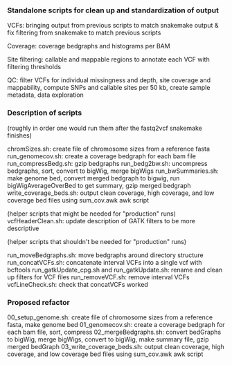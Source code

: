 ### Standalone scripts for clean up and standardization of output

VCFs: bringing output from previous scripts to match snakemake output & fix filtering from snakemake to match previous scripts  

Coverage: coverage bedgraphs and histograms per BAM  

Site filtering: callable and mappable regions to annotate each VCF with filtering thresholds  

QC: filter VCFs for individual missingness and depth, site coverage and mappability, compute SNPs and callable sites per 50 kb, create sample metadata, data exploration

### Description of scripts ###

(roughly in order one would run them after the fastq2vcf snakemake finishes)

chromSizes.sh: create file of chromosome sizes from a reference fasta
run_genomecov.sh: create a coverage bedgraph for each bam file
run_compressBedg.sh: gzip bedgraphs
run_bedg2bw.sh: uncompress bedgraphs, sort, convert to bigWig, merge bigWigs
run_bwSummaries.sh: make genome bed, convert merged bedgraph to bigwig, run bigWigAverageOverBed to get summary, gzip merged bedgraph
write_coverage_beds.sh: output clean coverage, high coverage, and low coverage bed files using sum_cov.awk awk script

(helper scripts that might be needed for "production" runs)
vcfHeaderClean.sh: update description of GATK filters to be more descriptive

(helper scripts that shouldn't be needed for "production" runs)

run_moveBedgraphs.sh: move bedgraphs around directory structure
run_concatVCFs.sh: concatenate interval VCFs into a single vcf with bcftools
run_gatkUpdate_cpg.sh and run_gatkUpdate.sh: rename and clean up filters for VCF files
run_removeVCF.sh: remove interval VCFs
vcfLineCheck.sh: check that concatVCFs worked

### Proposed refactor ###

00_setup_genome.sh: create file of chromosome sizes from a reference fasta, make genome bed
01_genomecov.sh: create a coverage bedgraph for each bam file, sort, compress
02_mergeBedgraphs.sh: convert bedGraphs to bigWig, merge bigWigs, convert to bigWig, make summary file, gzip merged bedGraph
03_write_coverage_beds.sh: output clean coverage, high coverage, and low coverage bed files using sum_cov.awk awk script 
